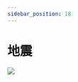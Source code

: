 ```yaml
---
sidebar_position: 18
---
```


# 地震
<image src="sc-dialog/earthquake" ratio="0.5" top="10%" />
<dialog>
# Did you feel the [earthquake/n.] last night?
## Yes, it was a big one.
## I was sitting on the couch watching TV, and the couch started to shake.
## What were you doing?
# I was taking a shower.
# I wrapped myself in a towel, and ran out of the bathroom.
## That must have been scary!
# For sure.
# I checked the news.
# The government said the earthquake was 4.9 on the Richter [scale/n./2], and its [epicenter/n.] was off the coast of Hualian.
## Wow, that's a big one!
## I'm glad nobody got hurt, and no buildings [collapsed:collapse/v.].
# Me, too.
## Oh my!
## Do you feel that?
# This must be an [aftershock/n.].
# Stay calm, and let's get outside.
</dialog>
